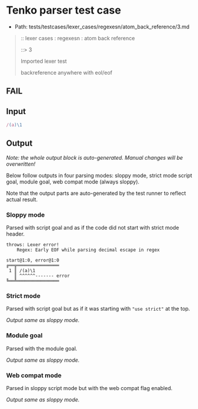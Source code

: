# Tenko parser test case

- Path: tests/testcases/lexer_cases/regexesn/atom_back_reference/3.md

> :: lexer cases : regexesn : atom back reference
>
> ::> 3
>
> Imported lexer test
>
> backreference anywhere with eol/eof

## FAIL

## Input

`````js
/(a)\1
`````

## Output

_Note: the whole output block is auto-generated. Manual changes will be overwritten!_

Below follow outputs in four parsing modes: sloppy mode, strict mode script goal, module goal, web compat mode (always sloppy).

Note that the output parts are auto-generated by the test runner to reflect actual result.

### Sloppy mode

Parsed with script goal and as if the code did not start with strict mode header.

`````
throws: Lexer error!
    Regex: Early EOF while parsing decimal escape in regex

start@1:0, error@1:0
╔══╦════════════════
 1 ║ /(a)\1
   ║ ^^^^^^------- error
╚══╩════════════════

`````

### Strict mode

Parsed with script goal but as if it was starting with `"use strict"` at the top.

_Output same as sloppy mode._

### Module goal

Parsed with the module goal.

_Output same as sloppy mode._

### Web compat mode

Parsed in sloppy script mode but with the web compat flag enabled.

_Output same as sloppy mode._
